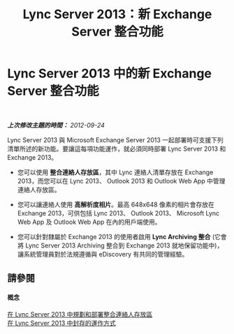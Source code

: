 ﻿---
title: Lync Server 2013：新 Exchange Server 整合功能
TOCTitle: 新 Exchange Server 整合功能
ms:assetid: cad9cbfa-f213-42af-9c8b-9baf1a5bf6bd
ms:mtpsurl: https://technet.microsoft.com/zh-tw/library/JJ205269(v=OCS.15)
ms:contentKeyID: 49292310
ms.date: 08/10/2015
mtps_version: v=OCS.15
ms.translationtype: HT
---

# Lync Server 2013 中的新 Exchange Server 整合功能

 

_**上次修改主題的時間：** 2012-09-24_

Lync Server 2013 與 Microsoft Exchange Server 2013 一起部署時可支援下列清單所述的新功能。要讓這每項功能運作，就必須同時部署 Lync Server 2013 和 Exchange 2013。

  - 您可以使用 **整合連絡人存放區**，其中 Lync 連絡人清單存放在 Exchange 2013，而您可以在 Lync 2013、 Outlook 2013 和 Outlook Web App 中管理連絡人存放區。

  - 您可以讓連絡人使用 **高解析度相片**。最高 648x648 像素的相片會存放在 Exchange 2013，可供包括 Lync 2013、 Outlook 2013、 Microsoft Lync Web App 及 Outlook Web App 在內的用戶端使用。

  - 您可以針對隸屬於 Exchange 2013 的使用者啟用 **Lync Archiving 整合** (它會將 Lync Server 2013 Archiving 整合到 Exchange 2013 就地保留功能中)，讓系統管理員對於法規遵循與 eDiscovery 有共同的管理經驗。

## 請參閱

#### 概念

[在 Lync Server 2013 中規劃和部署整合連絡人存放區](lync-server-2013-planning-and-deploying-unified-contact-store.md)  
[在 Lync Server 2013 中封存的運作方式](lync-server-2013-how-archiving-works.md)


